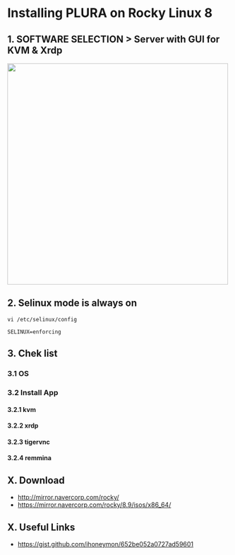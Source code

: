 # Installing PLURA on Rocky Linux 8

## 1. SOFTWARE SELECTION > Server with GUI for KVM & Xrdp

<img src="rocky8/os/images/Rocky8_Software_Selection.png" height="500">

## 2. Selinux mode is always on

    vi /etc/selinux/config
    
    SELINUX=enforcing

## 3. Chek list

### 3.1 OS

### 3.2 Install App

#### 3.2.1 kvm

#### 3.2.2 xrdp

#### 3.2.3 tigervnc

#### 3.2.4 remmina

## X. Download

- http://mirror.navercorp.com/rocky/
- https://mirror.navercorp.com/rocky/8.9/isos/x86_64/

## X. Useful Links

- https://gist.github.com/ihoneymon/652be052a0727ad59601
